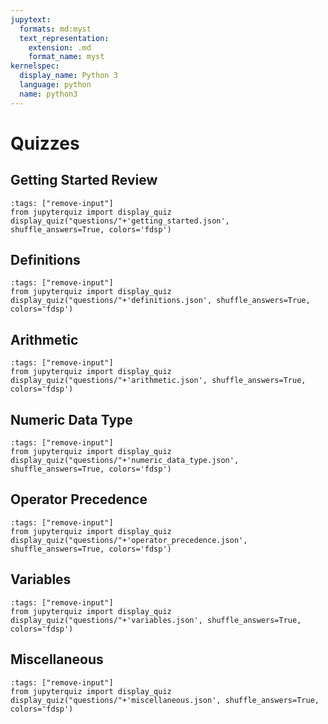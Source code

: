 ```yaml
---
jupytext:
  formats: md:myst
  text_representation:
    extension: .md
    format_name: myst
kernelspec:
  display_name: Python 3
  language: python
  name: python3
---
```


# Quizzes

## Getting Started Review

```{code-cell} ipython3
:tags: ["remove-input"]
from jupyterquiz import display_quiz
display_quiz("questions/"+'getting_started.json', shuffle_answers=True, colors='fdsp')
```

## Definitions

```{code-cell} ipython3
:tags: ["remove-input"]
from jupyterquiz import display_quiz
display_quiz("questions/"+'definitions.json', shuffle_answers=True, colors='fdsp')
```

## Arithmetic

```{code-cell} ipython3
:tags: ["remove-input"]
from jupyterquiz import display_quiz
display_quiz("questions/"+'arithmetic.json', shuffle_answers=True, colors='fdsp')
```

## Numeric Data Type

```{code-cell} ipython3
:tags: ["remove-input"]
from jupyterquiz import display_quiz
display_quiz("questions/"+'numeric_data_type.json', shuffle_answers=True, colors='fdsp')
```

## Operator Precedence

```{code-cell} ipython3
:tags: ["remove-input"]
from jupyterquiz import display_quiz
display_quiz("questions/"+'operator_precedence.json', shuffle_answers=True, colors='fdsp')
```

## Variables

```{code-cell} ipython3
:tags: ["remove-input"]
from jupyterquiz import display_quiz
display_quiz("questions/"+'variables.json', shuffle_answers=True, colors='fdsp')
```

## Miscellaneous

```{code-cell} ipython3
:tags: ["remove-input"]
from jupyterquiz import display_quiz
display_quiz("questions/"+'miscellaneous.json', shuffle_answers=True, colors='fdsp')
```
